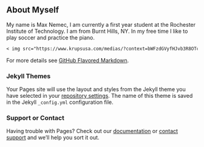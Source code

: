 ## About Myself

My name is Max Nemec, I am currently a first year student at the Rochester Institute of Technology. I am from Burnt Hills, NY. In my free time I like to play soccer and practice the piano. 

```markdown
< img src="https://www.krupsusa.com/medias/?context=bWFzdGVyfHJvb3R8OTc2NTh8aW1hZ2UvanBlZ3xoNmUvaGMzLzEzMzIyNDAxNjExODA2LmpwZ3w5Y2Y4MzU1ZTE5OThmMTIwMDg1NDU4MWY2YTAwNDJhZTFkMzFhNzEzZGRkYjY1NDMxM2I5YjU3MDExYTZhYmRj"/>
```

For more details see [GitHub Flavored Markdown](https://guides.github.com/features/mastering-markdown/).

### Jekyll Themes

Your Pages site will use the layout and styles from the Jekyll theme you have selected in your [repository settings](https://github.com/maxnemec/maxnemec.github.io/settings). The name of this theme is saved in the Jekyll `_config.yml` configuration file.

### Support or Contact

Having trouble with Pages? Check out our [documentation](https://docs.github.com/categories/github-pages-basics/) or [contact support](https://github.com/contact) and we’ll help you sort it out.

